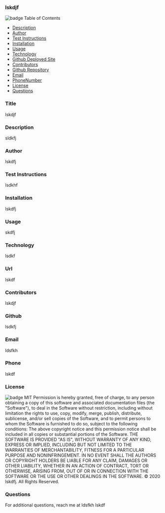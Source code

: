 ### lskdjf
  ![badge](https://img.shields.io/badge/MIT-License-<color>)
  Table of Contents
  * [Description](#description)
  * [Author](#author)
  * [Test Instructions](#testInstructions)
  * [Installation](#installation)
  * [Usage](#usage)
  * [Technology](#technology)
  * [Github Deployed Site](#homepage)
  * [Contributors](#contributors)
  * [Github Repository](#githubRepo)
  * [Email](#email)
  * [PhoneNumber](#phoneNumber)
  * [License](#license)
  * [Questions](#questions)
  
  ### Title
  lskdjf
  ### Description
  sldkfj
  ### Author
  lskdfj
  ### Test Instructions
  lsdkhf
  ### Installation
  lskdfj
  ### Usage
  skdfj
  ### Technology
  lsdkf
  ### Url
  lskdf
  ### Contributors
  lskdjf
   ### Github 
  lsdkfj
  ### Email
  ldsfkh
  ### Phone
  lskdf
  ### License
  ![badge](https://img.shields.io/badge/MIT-License-<color>)
  MIT
  Permission is hereby granted, free of charge, to any person obtaining a copy of this software and associated documentation files (the "Software"), to deal in the Software without restriction, including without limitation the rights to use, copy, modify, merge, publish, distribute, sublicense, and/or sell copies of the Software, and to permit persons to whom the Software is furnished to do so, subject to the following conditions: The above copyright notice and this permission notice shall be included in all copies or substantial portions of the Software.
  THE SOFTWARE IS PROVIDED "AS IS", WITHOUT WARRANTY OF ANY KIND, EXPRESS OR IMPLIED, INCLUDING BUT NOT LIMITED TO THE WARRANTIES OF MERCHANTABILITY, FITNESS FOR A PARTICULAR PURPOSE AND NONINFRINGEMENT. IN NO EVENT SHALL THE AUTHORS OR COPYRIGHT HOLDERS BE LIABLE FOR ANY CLAIM, DAMAGES OR OTHER LIABILITY, WHETHER IN AN ACTION OF CONTRACT, TORT OR OTHERWISE, ARISING FROM, OUT OF OR IN CONNECTION WITH THE SOFTWARE OR THE USE OR OTHER DEALINGS IN THE SOFTWARE.
  © 2020 lskdfj.  All Rights Reserved.
  ### Questions
  For additional questions, reach me at ldsfkh lskdf
